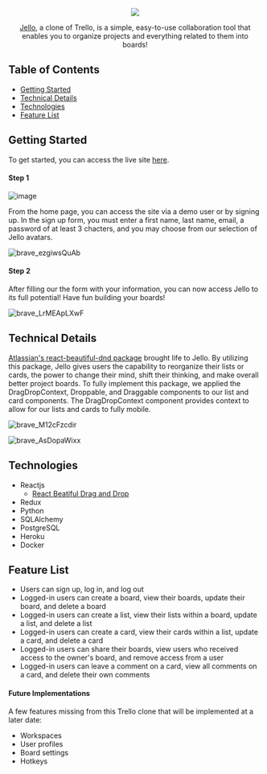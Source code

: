 <p align="center">
  <img src="https://user-images.githubusercontent.com/90283463/167225606-8d881f7c-071f-4029-b9d1-2e9492d11ee6.png" />
</p>

<p align="center">
   <a href="https://the-jello-app.herokuapp.com/home">Jello</a>, a clone of Trello, is a simple, easy-to-use collaboration tool that enables you to organize projects and everything related to them into boards!
</p>


## Table of Contents  
- [Getting Started](https://github.com/jonevanmoore/jello#getting-started)
- [Technical Details](https://github.com/jonevanmoore/jello#technical-details) 
- [Technologies](https://github.com/jonevanmoore/jello#technologies)
- [Feature List](https://github.com/jonevanmoore/jello#feature-list)  



## Getting Started
To get started, you can access the live site [here](https://the-jello-app.herokuapp.com/home). 

#### Step 1

![image](https://user-images.githubusercontent.com/90283463/167236617-3565654b-9add-4cdc-aa36-1db80bcd5fea.png)

From the home page, you can access the site via a demo user or by signing up. In the sign up form, you must enter a first name, last name, email, a password of at least 3 chacters, and you may choose from our selection of Jello avatars.

![brave_ezgiwsQuAb](https://user-images.githubusercontent.com/90283463/167308839-71419027-3537-43aa-a9ac-cc2114efe3bb.gif)

#### Step 2

After filling our the form with your information, you can now access Jello to its full potential! Have fun building your boards!

![brave_LrMEApLXwF](https://user-images.githubusercontent.com/90283463/167309142-154ebc5c-4c13-4be6-b599-1707388a9261.png)

## Technical Details
[Atlassian's react-beautiful-dnd package](https://github.com/atlassian/react-beautiful-dnd) brought life to Jello. By utilizing this package, Jello gives users the capability to reorganize their lists or cards, the power to change their mind, shift their thinking, and make overall better project boards. To fully implement this package, we applied the DragDropContext, Droppable, and Draggable components to our list and card components. The DragDropContext component provides context to allow for our lists and cards to fully mobile. 

![brave_M12cFzcdir](https://user-images.githubusercontent.com/90283463/167308947-89e6d37d-4806-48bf-89ed-e2d22b56ebc7.gif)

![brave_AsDopaWixx](https://user-images.githubusercontent.com/90283463/167309000-673e8d81-29e3-4e78-8bae-821d308f7c3a.gif)

## Technologies
- Reactjs
   - [React Beatiful Drag and Drop](https://github.com/atlassian/react-beautiful-dnd)
- Redux
- Python
- SQLAlchemy
- PostgreSQL
- Heroku
- Docker

## Feature List
- Users can sign up, log in, and log out
- Logged-in users can create a board, view their boards, update their board, and delete a board
- Logged-in users can create a list, view their lists within a board, update a list, and delete a list
- Logged-in users can create a card, view their cards within a list, update a card, and delete a card
- Logged-in users can share their boards, view users who received access to the owner's board, and remove access from a user
- Logged-in users can leave a comment on a card, view all comments on a card, and delete their own comments

#### Future Implementations
A few features missing from this Trello clone that will be implemented at a later date:
- Workspaces
- User profiles
- Board settings
- Hotkeys

